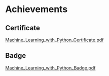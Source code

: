 

# Achievements
## Certificate
[Machine_Learning_with_Python_Certificate.pdf](https://prod-files-secure.s3.us-west-2.amazonaws.com/03e82b26-cccb-4906-bb56-adabcbdc0655/0f35a87e-0c16-48ac-af62-4e4cc34c6a19/Machine_Learning_with_Python_Certificate.pdf?X-Amz-Algorithm=AWS4-HMAC-SHA256&X-Amz-Content-Sha256=UNSIGNED-PAYLOAD&X-Amz-Credential=ASIAZI2LB466XVORWFWA%2F20250204%2Fus-west-2%2Fs3%2Faws4_request&X-Amz-Date=20250204T161831Z&X-Amz-Expires=3600&X-Amz-Security-Token=IQoJb3JpZ2luX2VjEBgaCXVzLXdlc3QtMiJIMEYCIQCatdSbCm2IweiZCVZAdvEGLyND8CUE7QOwxk62%2B3aBowIhAN%2FbpxqCS31SBBm5pgV8S2wsR881jOBPl5FqyQaBzSByKv8DCDEQABoMNjM3NDIzMTgzODA1IgzmPU2PmfAnoRDCIAAq3ANVy7Lg13eyHp0b7lvHNc6Tmvk3KowcsdjY8OC3xX3DvLaOOQCHyn7Or2HrG5tCdNYArW42Z39RFeiBvuN4esEfn2weN94Ms5c1IKZsIrb%2BodprwAwcPQ%2FyIKQwMByXKM%2FFQHTjlr72Y%2FYGOBUxzle3qi4O%2B3knWstaforGohPLJ%2B0dM2LujP94e1suzj5gIGscmWBT95SDzVnmxGWu%2Bqomij6Ga%2Bq3jCgdCiA0JLiGGW1oM09fdjR56fFq4KGx%2F4NVpYk2MWLNlXDdZiYIc5QMCn2s70DcGHtcjbLk0YQUlTvNxevI8LYt%2BYLxUf%2BiopB2ui2LxZ7ypNKB1o%2F4kD3URBet%2FtsoHRBZcLd5JoLXdwX5RTie6Leb2fcReTf47z%2B0RG76aJoEnaBwkb7vEkLwK2QcWwiSchtANAMoAMI7r%2FXFIY6iDUG%2BaX8Wt80M69QkYSek0zdhT6KUzuf0JVMXfvH2lmJafZym%2FnRlAqvVg88dDPe4pRruAAkAmWi5UN0lJbOBaesK7X9B3P%2BcLiMbO7ooc8dFIeZp5X5cagyYcDezyHsuJSixTrAuXadVFnSCZMkUUpvNHXtg2ErgzwE8iK5%2F2m3bJ83S%2FUSxmn8SO%2FYBUEJOBa5yo0p%2FyzDE5oi9BjqkATC%2BADQ6V%2FVAGhotI%2FckfDEpFDAXfH88lFtdzocueqxn3TQXv05FgLUXYMw%2BhPpumeshRip90VKUuq9Fkvphfe1BByGbouAgQJrBRJZrp8lNoKYHOXrLV8GyPFVi5KoZOfUGtUBL0CQzvwTzCZhwgX3PkhMrTEammN%2FWipMsr6PlBcqJBw0ko2F97UA%2FXuJX1S3Ktddfk1QBFcU7PZqeEBSHWiX6&X-Amz-Signature=4b20bb51736f37dd35c9cb9fe2af856893482071673e4e23e6b8676ef66ccf6c&X-Amz-SignedHeaders=host&x-id=GetObject)
## Badge
[Machine_Learning_with_Python_Badge.pdf](https://prod-files-secure.s3.us-west-2.amazonaws.com/03e82b26-cccb-4906-bb56-adabcbdc0655/ff622a22-73d6-44e3-9c7b-e89a8e61b7aa/Machine_Learning_with_Python_Badge.pdf?X-Amz-Algorithm=AWS4-HMAC-SHA256&X-Amz-Content-Sha256=UNSIGNED-PAYLOAD&X-Amz-Credential=ASIAZI2LB466XVORWFWA%2F20250204%2Fus-west-2%2Fs3%2Faws4_request&X-Amz-Date=20250204T161831Z&X-Amz-Expires=3600&X-Amz-Security-Token=IQoJb3JpZ2luX2VjEBgaCXVzLXdlc3QtMiJIMEYCIQCatdSbCm2IweiZCVZAdvEGLyND8CUE7QOwxk62%2B3aBowIhAN%2FbpxqCS31SBBm5pgV8S2wsR881jOBPl5FqyQaBzSByKv8DCDEQABoMNjM3NDIzMTgzODA1IgzmPU2PmfAnoRDCIAAq3ANVy7Lg13eyHp0b7lvHNc6Tmvk3KowcsdjY8OC3xX3DvLaOOQCHyn7Or2HrG5tCdNYArW42Z39RFeiBvuN4esEfn2weN94Ms5c1IKZsIrb%2BodprwAwcPQ%2FyIKQwMByXKM%2FFQHTjlr72Y%2FYGOBUxzle3qi4O%2B3knWstaforGohPLJ%2B0dM2LujP94e1suzj5gIGscmWBT95SDzVnmxGWu%2Bqomij6Ga%2Bq3jCgdCiA0JLiGGW1oM09fdjR56fFq4KGx%2F4NVpYk2MWLNlXDdZiYIc5QMCn2s70DcGHtcjbLk0YQUlTvNxevI8LYt%2BYLxUf%2BiopB2ui2LxZ7ypNKB1o%2F4kD3URBet%2FtsoHRBZcLd5JoLXdwX5RTie6Leb2fcReTf47z%2B0RG76aJoEnaBwkb7vEkLwK2QcWwiSchtANAMoAMI7r%2FXFIY6iDUG%2BaX8Wt80M69QkYSek0zdhT6KUzuf0JVMXfvH2lmJafZym%2FnRlAqvVg88dDPe4pRruAAkAmWi5UN0lJbOBaesK7X9B3P%2BcLiMbO7ooc8dFIeZp5X5cagyYcDezyHsuJSixTrAuXadVFnSCZMkUUpvNHXtg2ErgzwE8iK5%2F2m3bJ83S%2FUSxmn8SO%2FYBUEJOBa5yo0p%2FyzDE5oi9BjqkATC%2BADQ6V%2FVAGhotI%2FckfDEpFDAXfH88lFtdzocueqxn3TQXv05FgLUXYMw%2BhPpumeshRip90VKUuq9Fkvphfe1BByGbouAgQJrBRJZrp8lNoKYHOXrLV8GyPFVi5KoZOfUGtUBL0CQzvwTzCZhwgX3PkhMrTEammN%2FWipMsr6PlBcqJBw0ko2F97UA%2FXuJX1S3Ktddfk1QBFcU7PZqeEBSHWiX6&X-Amz-Signature=17a2186bd7681809adef4a154860fa86cd04612c81e1c5ae3a7d2afc1cf80e0d&X-Amz-SignedHeaders=host&x-id=GetObject)